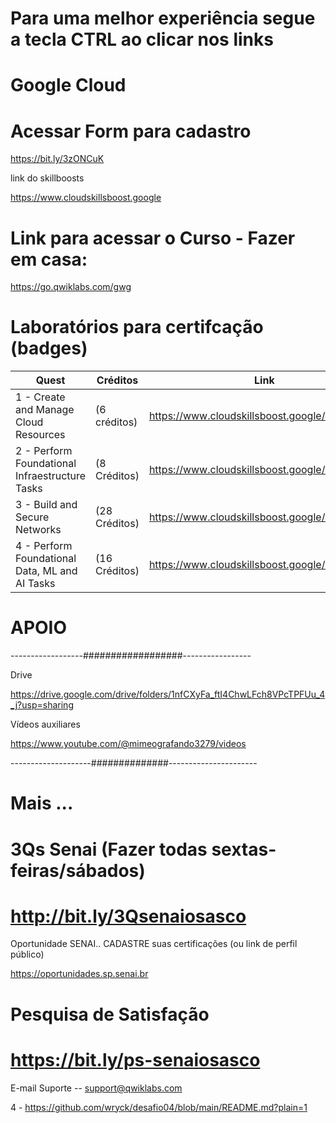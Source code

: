 # Para uma melhor experiência segue a tecla CTRL ao clicar nos links


# Google Cloud


# Acessar Form para cadastro

https://bit.ly/3zONCuK


link do skillboosts

https://www.cloudskillsboost.google


# Link para acessar o Curso - Fazer em casa:

https://go.qwiklabs.com/gwg


# Laboratórios para certifcação (badges)
| Quest | Créditos | Link |
| --- | --- | ---|
| 1 - Create and Manage Cloud Resources | (6 créditos) | https://www.cloudskillsboost.google/quests/120 |
| 2 - Perform Foundational Infraestructure Tasks | (8 Créditos) | https://www.cloudskillsboost.google/quests/118 |
| 3 - Build and Secure Networks | (28 Créditos) | https://www.cloudskillsboost.google/quests/128 |
| 4 -  Perform Foundational Data, ML and AI Tasks | (16 Créditos) | https://www.cloudskillsboost.google/quests/117  |



# APOIO

------------------##################-----------------

Drive    

https://drive.google.com/drive/folders/1nfCXyFa_ftI4ChwLFch8VPcTPFUu_4_j?usp=sharing


Vídeos auxiliares
 
https://www.youtube.com/@mimeografando3279/videos

--------------------##############----------------------

# Mais ...

# 3Qs Senai (Fazer todas sextas-feiras/sábados)

# http://bit.ly/3Qsenaiosasco

Oportunidade SENAI.. CADASTRE suas certificações (ou link de perfil público)

https://oportunidades.sp.senai.br

 
# Pesquisa de Satisfação

# https://bit.ly/ps-senaiosasco 


E-mail Suporte  --  support@qwiklabs.com

4 - https://github.com/wryck/desafio04/blob/main/README.md?plain=1
